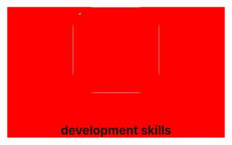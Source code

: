 <div id="header" align="center"  style="background-color: red;" >
  <img src="https://media.giphy.com/media/JTVt3oqSBVjALgNulz/giphy.gif" width="200" style="border-radius:50px" />
 <p style="color:red;">Hi, I'm Moises, a software engineer.<p/>
<div/>
  
<div>
  <h1>development skills<h1/>
<div/>
 
